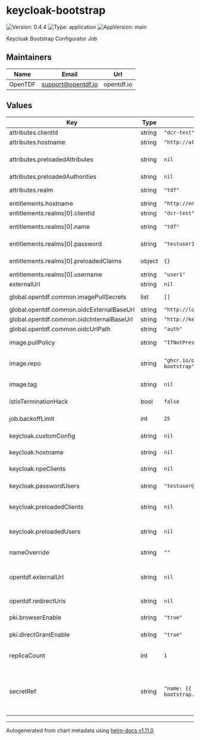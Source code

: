 # keycloak-bootstrap

![Version: 0.4.4](https://img.shields.io/badge/Version-0.4.4-informational?style=flat-square) ![Type: application](https://img.shields.io/badge/Type-application-informational?style=flat-square) ![AppVersion: main](https://img.shields.io/badge/AppVersion-main-informational?style=flat-square)

Keycloak Bootstrap Configurator Job

## Maintainers

| Name   | Email | Url |
| ------ | ----- | --- |
| OpenTDF | support@opentdf.io | opentdf.io |

## Values

| Key                                       | Type   | Default                                                           | Description                                                                                                                                               |
| ----------------------------------------- | ------ | ----------------------------------------------------------------- | --------------------------------------------------------------------------------------------------------------------------------------------------------- |
| attributes.clientId                       | string | `"dcr-test"`                                                      | Keycloak client id used to create attributes                                                                                                              |
| attributes.hostname                       | string | `"http://attributes"`                                             | Internal attributes service url                                                                                                                           |
| attributes.preloadedAttributes            | string | `nil`                                                             | List of attributes to create in the form: [{authority:"", name:"", rule:"", state:"", order:[]}]                                                          |
| attributes.preloadedAuthorities           | string | `nil`                                                             | List of authorities to create                                                                                                                             |
| attributes.realm                          | string | `"tdf"`                                                           | Realm of keycloak client used to create attributes                                                                                                        |
| entitlements.hostname                     | string | `"http://entitlements"`                                           | Internal entitlements service url                                                                                                                         |
| entitlements.realms[0].clientId           | string | `"dcr-test"`                                                      | OIDC client ID used to create entitlements                                                                                                                |
| entitlements.realms[0].name               | string | `"tdf"`                                                           | Name of realm for which creating entitlements                                                                                                             |
| entitlements.realms[0].password           | string | `"testuser123"`                                                   | Password for given username used to create entitlements                                                                                                   |
| entitlements.realms[0].preloadedClaims    | object | `{}`                                                              | Entitlements to create, in the form {client: ["attribute"]}                                                                                               |
| entitlements.realms[0].username           | string | `"user1"`                                                         | OIDC username used to create entitlements                                                                                                                 |
| externalUrl                               | string | `nil`                                                             | Deprecated. Use `opentdf.externalUrl`                                                                                                                     |
| global.opentdf.common.imagePullSecrets    | list   | `[]`                                                              | JSON passed to the deployment's `template.spec.imagePullSecrets`                                                                                          |
| global.opentdf.common.oidcExternalBaseUrl | string | `"http://localhost:65432"`                                        | Base external url of OIDC provider                                                                                                                        |
| global.opentdf.common.oidcInternalBaseUrl | string | `"http://keycloak-http"`                                          | Base internal k8s url of OIDC provider                                                                                                                    |
| global.opentdf.common.oidcUrlPath         | string | `"auth"`                                                          | Optional path added to base OIDC url                                                                                                                      |
| image.pullPolicy                          | string | `"IfNotPresent"`                                                  | Defaults to `IfNotPresent` to skip lookup of newer versions.                                                                                              |
| image.repo                                | string | `"ghcr.io/opentdf/keycloak-bootstrap"`                            | The image selector, also called the 'image name' in k8s documentation and 'image repository' in docker's guides.                                          |
| image.tag                                 | string | `nil`                                                             | Chart.AppVersion will be used for image tag, override here if needed                                                                                      |
| istioTerminationHack                      | bool   | `false`                                                           | Is istio in place and requires a wait on the sidecar.                                                                                                     |
| job.backoffLimit                          | int    | `25`                                                              | number of retries before considering a Job as failed                                                                                                      |
| keycloak.customConfig                     | string | `nil`                                                             | if provided, will use custom configuration instead                                                                                                        |
| keycloak.hostname                         | string | `nil`                                                             | override for `global.opentdf.common.oidcExternalBaseUrl`                                                                                                  |
| keycloak.npeClients                       | string | `nil`                                                             | Create test clients configured for clientcreds auth flow (list)                                                                                           |
| keycloak.passwordUsers                    | string | `"testuser@virtru.com,user1,user2"`                               | Comma seperated list of users to be created with default password "testuser123"                                                                           |
| keycloak.preloadedClients                 | string | `nil`                                                             | Create clients in list with given client id and secret. In the form [{clientId:"id", clientSecret:"secret"}]                                              |
| keycloak.preloadedUsers                   | string | `nil`                                                             | Create user in list with given username and password. In the form [{username:"user", password:"pass"}]                                                    |
| nameOverride                              | string | `""`                                                              | Select a specific name for the resource, instead of the default, keycloak-bootstrap                                                                       |
| opentdf.externalUrl                       | string | `nil`                                                             | Base URL for clients. Defaults to `oidcExternalBaseUrl`. A client app's homepage Defaults to OIDC url without path attached.                              |
| opentdf.redirectUris                      | string | `nil`                                                             | A list of valid redirect paths. Defaults to `externalUrl`                                                                                                 |
| pki.browserEnable                         | string | `"true"`                                                          | # X.509 Client Certificate Authentication to a Browser Flow enabled                                                                                       |
| pki.directGrantEnable                     | string | `"true"`                                                          | X.509 Client Certificate Authentication to a Direct Grant Flow enabled                                                                                    |
| replicaCount                              | int    | `1`                                                               | Sets the default number of pod replicas in the deployment. Ignored if `autoscaling.enabled` == true                                                       |
| secretRef                                 | string | `"name: {{ template \"keycloak-bootstrap.fullname\" . }}-secret"` | Expect a secret with following keys: - keycloak_admin_username: - keycloak_admin_password: - CLIENT_SECRET: - ATTRIBUTES_USERNAME: - ATTRIBUTES_PASSWORD: |

---

Autogenerated from chart metadata using [helm-docs v1.11.0](https://github.com/norwoodj/helm-docs/releases/v1.11.0)
